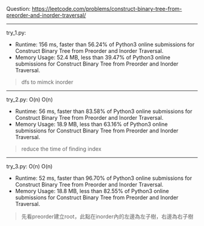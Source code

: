 Question: https://leetcode.com/problems/construct-binary-tree-from-preorder-and-inorder-traversal/

---

try_1.py:

* Runtime: 156 ms, faster than 56.24% of Python3 online submissions for Construct Binary Tree from Preorder and Inorder Traversal.
* Memory Usage: 52.4 MB, less than 39.47% of Python3 online submissions for Construct Binary Tree from Preorder and Inorder Traversal.

> dfs to mimck inorder

---

try_2.py: O(n) O(n)

* Runtime: 56 ms, faster than 83.58% of Python3 online submissions for Construct Binary Tree from Preorder and Inorder Traversal.
* Memory Usage: 18.9 MB, less than 63.16% of Python3 online submissions for Construct Binary Tree from Preorder and Inorder Traversal.

> reduce the time of finding index

---

try_3.py: O(n) O(n)

* Runtime: 52 ms, faster than 96.70% of Python3 online submissions for Construct Binary Tree from Preorder and Inorder Traversal.
* Memory Usage: 18.8 MB, less than 82.55% of Python3 online submissions for Construct Binary Tree from Preorder and Inorder Traversal.

> 先看preorder建立root，此點在inorder內的左邊為左子樹，右邊為右子樹